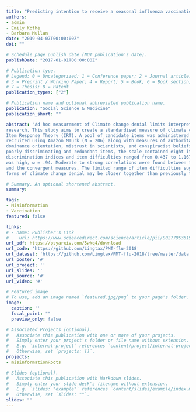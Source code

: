 ```yaml
---
title: "Predicting intention to receive a seasonal influenza vaccination using Protection Motivation Theory"
authors:
- admin
- Emily Kothe
- Barbara Mullan
date: "2019-04-07T00:00:00Z"
doi: ""

# Schedule page publish date (NOT publication's date).
publishDate: "2017-01-01T00:00:00Z"

# Publication type.
# Legend: 0 = Uncategorized; 1 = Conference paper; 2 = Journal article;
# 3 = Preprint / Working Paper; 4 = Report; 5 = Book; 6 = Book section;
# 7 = Thesis; 8 = Patent
publication_types: ["2"]

# Publication name and optional abbreviated publication name.
publication: "Social Science & Medicine"
publication_short: ""

abstract: "Ad hoc measurement of Climate change denial limits interpretability and integration of
research. This study aims to create a standardised measure of climate change denial using
Item Response Theory (IRT). A pool of candidate items was administered to a U.S. sample
recruited using Amazon MTurk (N = 206) along with measures of authoritarianism, social
dominance orientation, mistrust in scientists, and conspiracist beliefs. After screening out
poorly discriminating and redundant items, the scale contained eight items with high
discrimination indices and item difficulties ranged from 0.437 to 1.167. Internal consistency
was high, ω = .94. Moderate to strong correlations were found between the denial measure
and the convergent measures. The limited range of item difficulties suggests that different
forms of climate change denial may be closer together than previously thought."

# Summary. An optional shortened abstract.
summary: 

tags:
- Misinformation
- Vaccination
featured: false

links:
# - name: Publisher's Link
#    url: https://www.sciencedirect.com/science/article/pii/S0277953619303247?via%3Dihub
url_pdf: https://psyarxiv.com/5wkq4/download
url_code: 'https://github.com/Lingtax/PMT-flu-2018'
url_dataset: 'https://github.com/Lingtax/PMT-flu-2018/tree/master/data'
url_poster: '#'
url_project: ''
url_slides: ''
url_source: '#'
url_video: '#'

# Featured image
# To use, add an image named `featured.jpg/png` to your page's folder. 
image:
  caption: ''
  focal_point: ""
  preview_only: false

# Associated Projects (optional).
#   Associate this publication with one or more of your projects.
#   Simply enter your project's folder or file name without extension.
#   E.g. `internal-project` references `content/project/internal-project/index.md`.
#   Otherwise, set `projects: []`.
projects:
- misinformationRoots

# Slides (optional).
#   Associate this publication with Markdown slides.
#   Simply enter your slide deck's filename without extension.
#   E.g. `slides: "example"` references `content/slides/example/index.md`.
#   Otherwise, set `slides: ""`.
slides: ""
---
```

